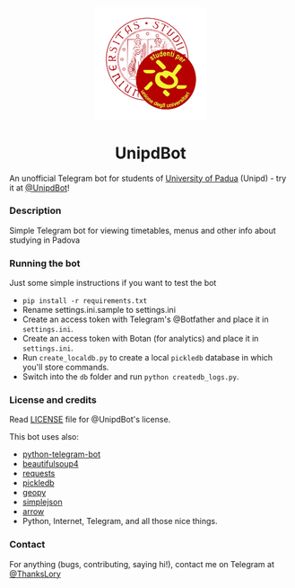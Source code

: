 <h1 align="center">
  <br>
  <a href="https://telegram.me/UnipdBot"><img src="https://github.com/marsDurden/UnipdBot/blob/master/logo.png" alt="UnipdBot" width="40%"></a>
  <br><br>
  UnipdBot
  <br>
</h1>

An unofficial Telegram bot for students of [University of Padua](http://www.unipd.it/) (Unipd) - try it at [@UnipdBot](https://telegram.me/UnipdBot)!


### Description

Simple Telegram bot for viewing timetables, menus and other info about studying in Padova

### Running the bot

Just some simple instructions if you want to test the bot

- `pip install -r requirements.txt`
- Rename settings.ini.sample to settings.ini
- Create an access token with Telegram's @Botfather and place it in `settings.ini`. 
- Create an access token with Botan (for analytics) and place it in `settings.ini`. 
- Run `create_localdb.py` to create a local `pickledb` database in which you'll store commands. 
- Switch into the `db` folder and run `python createdb_logs.py`.


### License and credits

Read [LICENSE](https://github.com/mikexine/UnipdBot/blob/master/LICENSE) file for @UnipdBot's license.

This bot uses also:

- [python-telegram-bot](https://github.com/leandrotoledo/python-telegram-bot)
- [beautifulsoup4](http://www.crummy.com/software/BeautifulSoup/)
- [requests](http://docs.python-requests.org/en/latest/)
- [pickledb](https://pythonhosted.org/pickleDB/)
- [geopy](https://github.com/geopy/geopy)
- [simplejson](https://pypi.python.org/pypi/simplejson/)
- [arrow](http://crsmithdev.com/arrow/)
- Python, Internet, Telegram, and all those nice things.

### Contact

For anything (bugs, contributing, saying hi!), contact me on Telegram at [@ThanksLory](https://telegram.me/ThanksLory)
